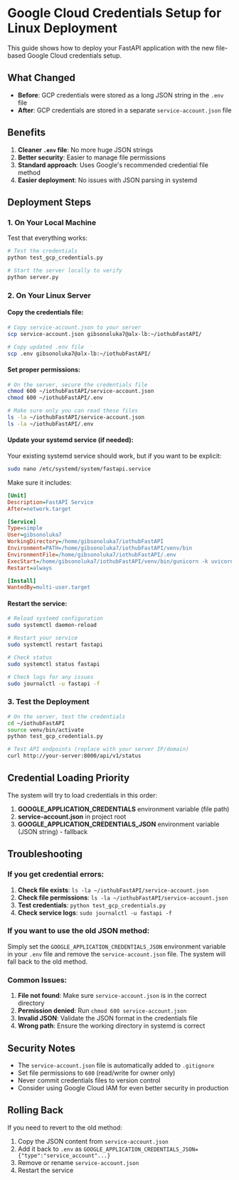 # Google Cloud Credentials Setup for Linux Deployment

This guide shows how to deploy your FastAPI application with the new file-based Google Cloud credentials setup.

## What Changed

- **Before**: GCP credentials were stored as a long JSON string in the `.env` file
- **After**: GCP credentials are stored in a separate `service-account.json` file

## Benefits

1. **Cleaner `.env` file**: No more huge JSON strings
2. **Better security**: Easier to manage file permissions
3. **Standard approach**: Uses Google's recommended credential file method
4. **Easier deployment**: No issues with JSON parsing in systemd

## Deployment Steps

### 1. On Your Local Machine

Test that everything works:

```bash
# Test the credentials
python test_gcp_credentials.py

# Start the server locally to verify
python server.py
```

### 2. On Your Linux Server

#### Copy the credentials file:

```bash
# Copy service-account.json to your server
scp service-account.json gibsonoluka7@alx-lb:~/iothubFastAPI/

# Copy updated .env file
scp .env gibsonoluka7@alx-lb:~/iothubFastAPI/
```

#### Set proper permissions:

```bash
# On the server, secure the credentials file
chmod 600 ~/iothubFastAPI/service-account.json
chmod 600 ~/iothubFastAPI/.env

# Make sure only you can read these files
ls -la ~/iothubFastAPI/service-account.json
ls -la ~/iothubFastAPI/.env
```

#### Update your systemd service (if needed):

Your existing systemd service should work, but if you want to be explicit:

```bash
sudo nano /etc/systemd/system/fastapi.service
```

Make sure it includes:

```ini
[Unit]
Description=FastAPI Service
After=network.target

[Service]
Type=simple
User=gibsonoluka7
WorkingDirectory=/home/gibsonoluka7/iothubFastAPI
Environment=PATH=/home/gibsonoluka7/iothubFastAPI/venv/bin
EnvironmentFile=/home/gibsonoluka7/iothubFastAPI/.env
ExecStart=/home/gibsonoluka7/iothubFastAPI/venv/bin/gunicorn -k uvicorn.workers.UvicornWorker server:app --bind 0.0.0.0:8000
Restart=always

[Install]
WantedBy=multi-user.target
```

#### Restart the service:

```bash
# Reload systemd configuration
sudo systemctl daemon-reload

# Restart your service
sudo systemctl restart fastapi

# Check status
sudo systemctl status fastapi

# Check logs for any issues
sudo journalctl -u fastapi -f
```

### 3. Test the Deployment

```bash
# On the server, test the credentials
cd ~/iothubFastAPI
source venv/bin/activate
python test_gcp_credentials.py

# Test API endpoints (replace with your server IP/domain)
curl http://your-server:8000/api/v1/status
```

## Credential Loading Priority

The system will try to load credentials in this order:

1. **GOOGLE_APPLICATION_CREDENTIALS** environment variable (file path)
2. **service-account.json** in project root
3. **GOOGLE_APPLICATION_CREDENTIALS_JSON** environment variable (JSON string) - fallback

## Troubleshooting

### If you get credential errors:

1. **Check file exists**: `ls -la ~/iothubFastAPI/service-account.json`
2. **Check file permissions**: `ls -la ~/iothubFastAPI/service-account.json`
3. **Test credentials**: `python test_gcp_credentials.py`
4. **Check service logs**: `sudo journalctl -u fastapi -f`

### If you want to use the old JSON method:

Simply set the `GOOGLE_APPLICATION_CREDENTIALS_JSON` environment variable in your `.env` file and remove the `service-account.json` file. The system will fall back to the old method.

### Common Issues:

1. **File not found**: Make sure `service-account.json` is in the correct directory
2. **Permission denied**: Run `chmod 600 service-account.json`
3. **Invalid JSON**: Validate the JSON format in the credentials file
4. **Wrong path**: Ensure the working directory in systemd is correct

## Security Notes

- The `service-account.json` file is automatically added to `.gitignore`
- Set file permissions to `600` (read/write for owner only)
- Never commit credentials files to version control
- Consider using Google Cloud IAM for even better security in production

## Rolling Back

If you need to revert to the old method:

1. Copy the JSON content from `service-account.json`
2. Add it back to `.env` as `GOOGLE_APPLICATION_CREDENTIALS_JSON={"type":"service_account"...}`
3. Remove or rename `service-account.json`
4. Restart the service